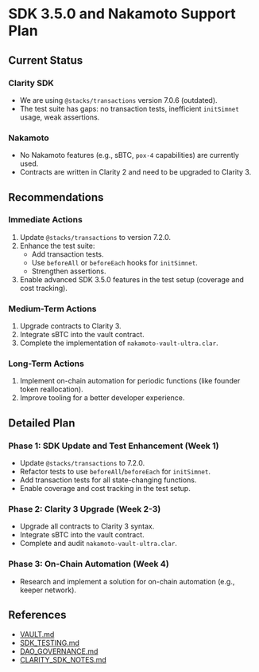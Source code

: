 # SDK 3.5.0 and Nakamoto Support Plan

## Current Status

### Clarity SDK
- We are using `@stacks/transactions` version 7.0.6 (outdated).
- The test suite has gaps: no transaction tests, inefficient `initSimnet` usage, weak assertions.

### Nakamoto
- No Nakamoto features (e.g., sBTC, `pox-4` capabilities) are currently used.
- Contracts are written in Clarity 2 and need to be upgraded to Clarity 3.

## Recommendations

### Immediate Actions
1. Update `@stacks/transactions` to version 7.2.0.
2. Enhance the test suite:
   - Add transaction tests.
   - Use `beforeAll` or `beforeEach` hooks for `initSimnet`.
   - Strengthen assertions.
3. Enable advanced SDK 3.5.0 features in the test setup (coverage and cost tracking).

### Medium-Term Actions
1. Upgrade contracts to Clarity 3.
2. Integrate sBTC into the vault contract.
3. Complete the implementation of `nakamoto-vault-ultra.clar`.

### Long-Term Actions
1. Implement on-chain automation for periodic functions (like founder token reallocation).
2. Improve tooling for a better developer experience.

## Detailed Plan

### Phase 1: SDK Update and Test Enhancement (Week 1)
- Update `@stacks/transactions` to 7.2.0.
- Refactor tests to use `beforeAll`/`beforeEach` for `initSimnet`.
- Add transaction tests for all state-changing functions.
- Enable coverage and cost tracking in the test setup.

### Phase 2: Clarity 3 Upgrade (Week 2-3)
- Upgrade all contracts to Clarity 3 syntax.
- Integrate sBTC into the vault contract.
- Complete and audit `nakamoto-vault-ultra.clar`.

### Phase 3: On-Chain Automation (Week 4)
- Research and implement a solution for on-chain automation (e.g., keeper network).

## References
- [VAULT.md](prd/VAULT.md)
- [SDK_TESTING.md](prd/SDK_TESTING.md)
- [DAO_GOVERNANCE.md](prd/DAO_GOVERNANCE.md)
- [CLARITY_SDK_NOTES.md](CLARITY_SDK_NOTES.md)
